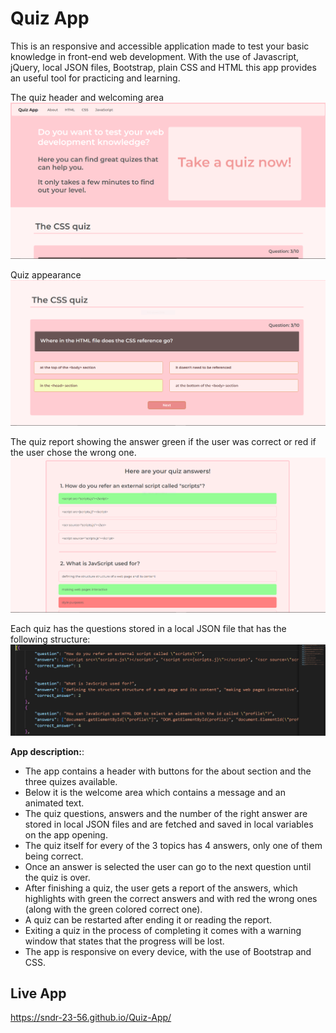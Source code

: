 # Quiz App
This is an responsive and accessible application made to test your basic knowledge in front-end web development. 
With the use of Javascript, jQuery, local JSON files, Bootstrap, plain CSS and HTML this app provides an useful tool for practicing and learning.

The quiz header and welcoming area
![PROJECT IMAGE 1](quiz2.PNG)

Quiz appearance
![PROJECT IMAGE 1](quiz.PNG)

The quiz report showing the answer green if the user was correct or red if the user chose the wrong one.
![PROJECT IMAGE 1](quiz3.PNG)

Each quiz has the questions stored in a local JSON file that has the following structure:
![PROJECT IMAGE 1](quiz4.PNG)

**App description:**: 
- The app contains a header with buttons for the about section and the three quizes available.
- Below it is the welcome area which contains a message and an animated text.
- The quiz questions, answers and the number of the right answer are stored in local JSON files and are fetched and saved in local variables on the app opening.
- The quiz itself for every of the 3 topics has 4 answers, only one of them being correct.
- Once an answer is selected the user can go to the next question until the quiz is over.
- After finishing a quiz, the user gets a report of the answers, which highlights with green the correct answers and with red the wrong ones (along with the green colored correct one).
- A quiz can be restarted after ending it or reading the report.
- Exiting a quiz in the process of completing it comes with a warning window that states that the progress will be lost.
- The app is responsive on every device, with the use of Bootstrap and CSS.

## Live App
https://sndr-23-56.github.io/Quiz-App/
